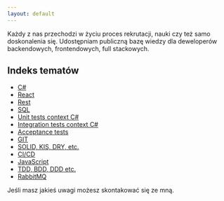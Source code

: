 ```yaml
---
layout: default
---
```


<p>Każdy z nas przechodzi w życiu proces rekrutacji, nauki czy też samo doskonalenia się. 
Udostępniam publiczną bazę wiedzy dla deweloperów backendowych, frontendowych, full stackowych.</p>

## Indeks tematów
* [C#](./Csharp.html)
* [React](./React.html)
* [Rest](./Rest.html)
* [SQL](./Sql.html)
* [Unit tests context C#](./Unit_Test.html)
* [Integration tests context C#](./Integration_Tests.html)
* [Acceptance tests](./Acceptance_Tests.html)
* [GIT](./Git.html)
* [SOLID, KIS, DRY, etc.](./Akronimy.html)
* [CI/CD](./CiCd.html)
* [JavaScript](./Js.html)
* [TDD, BDD, DDD etc.](./Metodyki.html)
* [RabbitMQ](./Queue.html)

Jeśli masz jakieś uwagi możesz skontakować się ze mną.